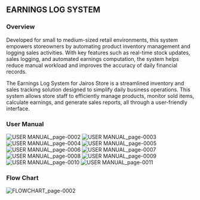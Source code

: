 ## **EARNINGS LOG SYSTEM**

### **Overview**

Developed for small to medium-sized retail environments, this system empowers storeowners by automating product inventory management and logging sales activities. With key features such as real-time stock updates, sales logging, and automated earnings computation, the system helps reduce manual workload and improves the accuracy of daily financial records.

The Earnings Log System for Jairos Store is a streamlined inventory and sales tracking solution designed to simplify daily business operations. This system allows store staff to efficiently manage products, monitor sold items, calculate earnings, and generate sales reports, all through a user-friendly interface.

### **User Manual**

![USER MANUAL_page-0002](https://github.com/user-attachments/assets/0d71f986-1a2a-47a0-b529-0cc7622a427a)
![USER MANUAL_page-0003](https://github.com/user-attachments/assets/a745ea86-3795-41df-adaf-b615fb80e585)
![USER MANUAL_page-0004](https://github.com/user-attachments/assets/674f3119-ac80-4f52-b0fe-310d4b2f7d07)
![USER MANUAL_page-0005](https://github.com/user-attachments/assets/20145a74-9b33-4175-b42b-170417435f22)
![USER MANUAL_page-0006](https://github.com/user-attachments/assets/d3531fb3-e8ef-4c15-826d-40c3af9b75c9)
![USER MANUAL_page-0007](https://github.com/user-attachments/assets/02bd0650-85b8-45ac-a01b-0e744ae7260a)
![USER MANUAL_page-0008](https://github.com/user-attachments/assets/bb5b8326-94a4-428f-9174-52f60870bef5)
![USER MANUAL_page-0009](https://github.com/user-attachments/assets/ee7feee4-0c87-4503-9f8c-e53993f1585b)
![USER MANUAL_page-0010](https://github.com/user-attachments/assets/7f18a4b0-cff2-4b62-9977-34c32f68ba7e)
![USER MANUAL_page-0011](https://github.com/user-attachments/assets/a8bddd51-146b-433f-87a0-1e477c391977)

### **Flow Chart**

![FLOWCHART_page-0002](https://github.com/user-attachments/assets/265ac82e-7af9-418e-b804-c10668812743)
